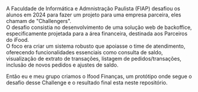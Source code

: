 A Faculdade de Informática e Admnistração Paulista (FIAP) desafiou os alunos em 2024 para fazer um projeto para uma empresa parceira, eles chamam de "Challengers".  
O desafio consistia no desenvolvimento de uma solução web de backoffice, especificamente projetada para a área financeira, destinada aos Parceiros do iFood.  
O foco era criar um sistema robusto que apoiasse o time de atendimento, oferecendo funcionalidades essenciais como consulta de saldo, visualização de extrato de transações, listagem de pedidos/transações, inclusão de novos pedidos e ajustes de saldo.  

Então eu e meu grupo criamos o Ifood Finanças, um protótipo onde segue o desafio desse Challenge e o resultado final esta neste repositório.

